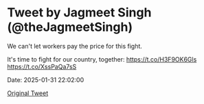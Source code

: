 # Tweet by Jagmeet Singh (@theJagmeetSingh)

We can't let workers pay the price for this fight.

It's time to fight for our country, together: https://t.co/H3F9OK6Gls https://t.co/XssPaQa7sS

Date: 2025-01-31 22:02:00

[Original Tweet](https://x.com/theJagmeetSingh/status/1885448470774858197)
